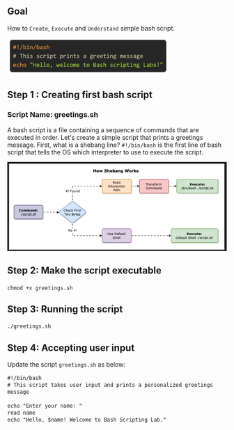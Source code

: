 ## Goal
How to `Create`, `Execute` and `Understand` simple bash script.

![alt text](3-intro-to-bash-scripting-image1.png)

## Step 1 : Creating first bash script
### Script Name: greetings.sh
A bash script is a file containing a sequence of commands that are executed in order. Let's create a simple script that prints a greetings message. First, what is a shebang line? 
`#!/bin/bash` is the first line of bash script that tells the OS which interpreter to use to execute the script.

![alt text](3-intro-to-bash-scripting-image2.png)

## Step 2: Make the script executable
`chmod +x greetings.sh`

## Step 3: Running the script
`./greetings.sh `

## Step 4: Accepting user input
Update the script `greetings.sh` as below: 
```
#!/bin/bash 
# This script takes user input and prints a personalized greetings message 

echo "Enter your name: "
read name
echo "Hello, $name! Welcome to Bash Scripting Lab."
```